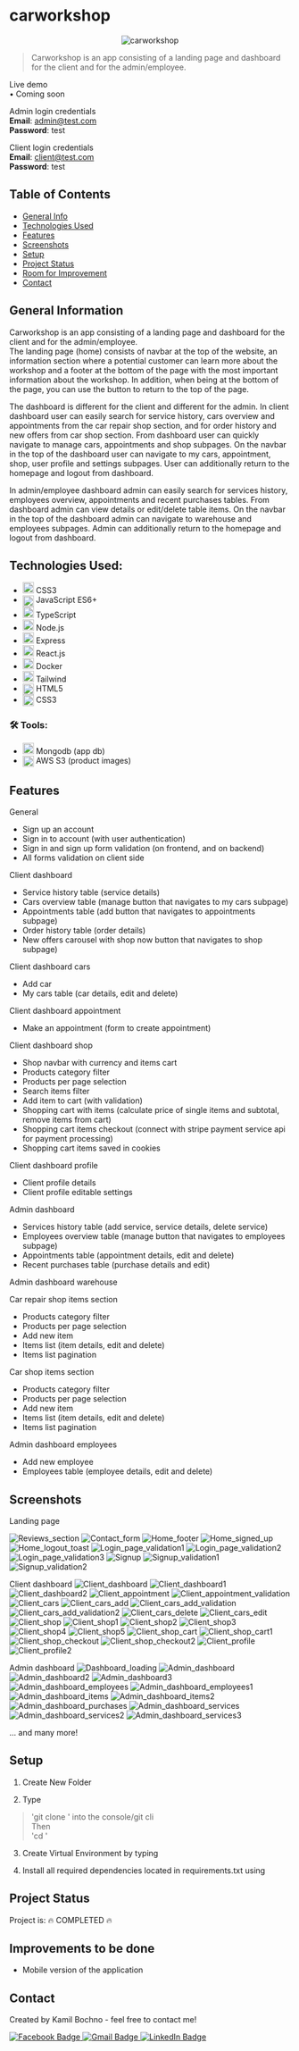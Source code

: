 # carworkshop
<p align="center">
  <img src="preview_images/Home/Home.png?raw=true" alt="carworkshop"/>
</p>

> Carworkshop is an app consisting of a landing page and dashboard for the client and for the admin/employee. <br>

Live demo <br>
• Coming soon

Admin login credentials <br>
<b>Email</b>: admin@test.com <br>
<b>Password</b>: test

Client login credentials <br>
<b>Email</b>: client@test.com <br>
<b>Password</b>: test

## Table of Contents
* [General Info](#general-information)
* [Technologies Used](#technologies-used)
* [Features](#features)
* [Screenshots](#screenshots)
* [Setup](#setup)
* [Project Status](#project-status)
* [Room for Improvement](#room-for-improvement)
* [Contact](#contact)
<!-- * [License](#license) -->


## General Information
Carworkshop is an app consisting of a landing page and dashboard for the client and for the admin/employee.<br>
The landing page (home) consists of navbar at the top of the website,
an information section where a potential customer can learn more about the workshop
and a footer at the bottom of the page with the most important information about the workshop.
In addition, when being at the bottom of the page, you can use the button to return to the top of the page.

The dashboard is different for the client and different for the admin. In client dashboard user can easily search for service history, cars overview
and appointments from the car repair shop section, and for order history and new offers from car shop section. From dashboard user can quickly navigate
to manage cars, appointments and shop subpages. On the navbar in the top of the dashboard user can navigate to my cars, appointment, shop, user profile
and settings subpages. User can additionally return to the homepage and logout from dashboard.

In admin/employee dashboard admin can easily search for services history, employees overview, appointments and recent purchases tables. From dashboard admin can view details or edit/delete table items. On the navbar in the top of the dashboard admin can navigate to warehouse and employees subpages. Admin can additionally return to the homepage and logout from dashboard.


## Technologies Used:
- <img src="https://github.com/devicons/devicon/blob/master/icons/css3/css3-original-wordmark.svg" title="CSS3" alt="CSS3" width="20" height="20"/> CSS3&nbsp;
- <img src="https://github.com/devicons/devicon/blob/master/icons/javascript/javascript-original.svg" title="JavaScript" alt="JavaScript" width="20" height="20" align='center'/> JavaScript ES6+&nbsp;
- <img src="https://github.com/devicons/devicon/blob/master/icons/typescript/typescript-original.svg" title="TypeScript" alt="TypeScript" width="20" height="20"/> TypeScript&nbsp;
- <img src="https://github.com/devicons/devicon/blob/master/icons/nodejs/nodejs-original-wordmark.svg" title="Nodejs" alt="Nodejs" width="20" height="20"/> Node.js&nbsp;
- <img src="https://github.com/devicons/devicon/blob/master/icons/express/express-original-wordmark.svg" title="Express" alt="Express" width="20" height="20"/> Express&nbsp;
- <img src="https://github.com/devicons/devicon/blob/master/icons/react/react-original-wordmark.svg" title="React" alt="React" width="20" height="20"/> React.js&nbsp;
- <img src="https://github.com/devicons/devicon/blob/master/icons/docker/docker-original-wordmark.svg" title="Docker" alt="Docker" width="20" height="20"/> Docker&nbsp;
- <img src="https://github.com/devicons/devicon/blob/master/icons/tailwindcss/tailwindcss-plain.svg" title="Tailwind" alt="Tailwind" width="20" height="20"/> Tailwind&nbsp;
- <img src="https://github.com/devicons/devicon/blob/master/icons/html5/html5-original-wordmark.svg" title="HTML5" alt="HTML5" width="20" height="20" align='center'/> HTML5&nbsp;
- <img src="https://github.com/devicons/devicon/blob/master/icons/css3/css3-original-wordmark.svg" title="CSS" alt="CSS" width="20" height="20" align='center'/> CSS3&nbsp;

### :hammer_and_wrench: Tools:
- <img src="https://github.com/devicons/devicon/blob/master/icons/mongodb/mongodb-original-wordmark.svg" title="Mongodb" alt="Mongodb" width="20" height="20"/> Mongodb (app db)&nbsp;
- <img src="https://symbols.getvecta.com/stencil_9/32_aws-elastic-beanstalk.3cbb564d52.svg" title="AWS" alt="AWS" width="20" height="20" align='center'/> AWS S3 (product images)&nbsp;

## Features
General
- Sign up an account
- Sign in to account (with user authentication)
- Sign in and sign up form validation (on frontend, and on backend)
- All forms validation on client side

Client dashboard
- Service history table (service details)
- Cars overview table (manage button that navigates to my cars subpage)
- Appointments table (add button that navigates to appointments subpage)
- Order history table (order details)
- New offers carousel with shop now button that navigates to shop subpage)

Client dashboard cars
- Add car
- My cars table (car details, edit and delete)

Client dashboard appointment
- Make an appointment (form to create appointment)

Client dashboard shop
- Shop navbar with currency and items cart
- Products category filter
- Products per page selection
- Search items filter
- Add item to cart (with validation)
- Shopping cart with items (calculate price of single items and subtotal, remove items from cart)
- Shopping cart items checkout (connect with stripe payment service api for payment processing)
- Shopping cart items saved in cookies

Client dashboard profile
- Client profile details
- Client profile editable settings

Admin dashboard
- Services history table (add service, service details, delete service)
- Employees overview table (manage button that navigates to employees subpage)
- Appointments table (appointment details, edit and delete)
- Recent purchases table (purchase details and edit)

Admin dashboard warehouse

Car repair shop items section
- Products category filter
- Products per page selection
- Add new item
- Items list (item details, edit and delete)
- Items list pagination

Car shop items section
- Products category filter
- Products per page selection
- Add new item
- Items list (item details, edit and delete)
- Items list pagination

Admin dashboard employees
- Add new employee
- Employees table (employee details, edit and delete)

## Screenshots

Landing page

<img src="preview_images/Home/Reviews_section.png?raw=true" alt="Reviews_section"/>
<img src="preview_images/Home/Contact_form.png?raw=true" alt="Contact_form"/>
<img src="preview_images/Home/Home_footer.png?raw=true" alt="Home_footer"/>
<img src="preview_images/Home/Home_signed_up.png?raw=true" alt="Home_signed_up"/>
<img src="preview_images/Home/Home_logout_toast.png?raw=true" alt="Home_logout_toast"/>
<img src="preview_images/Home/Login_page_validation1.png?raw=true" alt="Login_page_validation1"/>
<img src="preview_images/Home/Login_page_validation2.png?raw=true" alt="Login_page_validation2"/>
<img src="preview_images/Home/Login_page_validation3.png?raw=true" alt="Login_page_validation3"/>
<img src="preview_images/Home/Signup.png?raw=true" alt="Signup"/>
<img src="preview_images/Home/Signup_validation1.png?raw=true" alt="Signup_validation1"/>
<img src="preview_images/Home/Signup_validation2.png?raw=true" alt="Signup_validation2"/>

Client dashboard
<img src="preview_images/Dashboard/Client_dashboard.png?raw=true" alt="Client_dashboard"/>
<img src="preview_images/Dashboard/Client_dashboard1.png?raw=true" alt="Client_dashboard1"/>
<img src="preview_images/Dashboard/Client_dashboard2.png?raw=true" alt="Client_dashboard2"/>
<img src="preview_images/Dashboard/Client_appointment.png?raw=true" alt="Client_appointment"/>
<img src="preview_images/Dashboard/Client_appointment_validation.png?raw=true" alt="Client_appointment_validation"/>
<img src="preview_images/Dashboard/Client_cars.png?raw=true" alt="Client_cars"/>
<img src="preview_images/Dashboard/Client_cars_add.png?raw=true" alt="Client_cars_add"/>
<img src="preview_images/Dashboard/Client_cars_add_validation.png?raw=true" alt="Client_cars_add_validation"/>
<img src="preview_images/Dashboard/Client_cars_add_validation1.png?raw=true" alt="Client_cars_add_validation2"/>
<img src="preview_images/Dashboard/Client_cars_delete.png?raw=true" alt="Client_cars_delete"/>
<img src="preview_images/Dashboard/Client_cars_edit.png?raw=true" alt="Client_cars_edit"/>
<img src="preview_images/Dashboard/Client_shop.png?raw=true" alt="Client_shop"/>
<img src="preview_images/Dashboard/Client_shop1.png?raw=true" alt="Client_shop1"/>
<img src="preview_images/Dashboard/Client_shop2.png?raw=true" alt="Client_shop2"/>
<img src="preview_images/Dashboard/Client_shop3.png?raw=true" alt="Client_shop3"/>
<img src="preview_images/Dashboard/Client_shop4.png?raw=true" alt="Client_shop4"/>
<img src="preview_images/Dashboard/Client_shop5.png?raw=true" alt="Client_shop5"/>
<img src="preview_images/Dashboard/Client_shop_cart.png?raw=true" alt="Client_shop_cart"/>
<img src="preview_images/Dashboard/Client_shop_cart1.png?raw=true" alt="Client_shop_cart1"/>
<img src="preview_images/Dashboard/Client_shop_checkout.png?raw=true" alt="Client_shop_checkout"/>
<img src="preview_images/Dashboard/Client_shop_checkout2.png?raw=true" alt="Client_shop_checkout2"/>
<img src="preview_images/Dashboard/Client_profile.png?raw=true" alt="Client_profile"/>
<img src="preview_images/Dashboard/Client_profile2.png?raw=true" alt="Client_profile2"/>

Admin dashboard
<img src="preview_images/Dashboard/Dashboard_loading.png?raw=true" alt="Dashboard_loading"/>
<img src="preview_images/Dashboard/Admin_dashboard.png?raw=true" alt="Admin_dashboard"/>
<img src="preview_images/Dashboard/Admin_dashboard2.png?raw=true" alt="Admin_dashboard2"/>
<img src="preview_images/Dashboard/Admin_dashboard3.png?raw=true" alt="Admin_dashboard3"/>
<img src="preview_images/Dashboard/Admin_dashboard_employees.png?raw=true" alt="Admin_dashboard_employees"/>
<img src="preview_images/Dashboard/Admin_dashboard_employees1.png?raw=true" alt="Admin_dashboard_employees1"/>
<img src="preview_images/Dashboard/Admin_dashboard_items.png?raw=true" alt="Admin_dashboard_items"/>
<img src="preview_images/Dashboard/Admin_dashboard_items2.png?raw=true" alt="Admin_dashboard_items2"/>
<img src="preview_images/Dashboard/Admin_dashboard_purchases.png?raw=true" alt="Admin_dashboard_purchases"/>
<img src="preview_images/Dashboard/Admin_dashboard_services.png?raw=true" alt="Admin_dashboard_services"/>
<img src="preview_images/Dashboard/Admin_dashboard_services2.png?raw=true" alt="Admin_dashboard_services2"/>
<img src="preview_images/Dashboard/Admin_dashboard_services3.png?raw=true" alt="Admin_dashboard_services3"/>

... and many more!

## Setup
1. Create New Folder <br>

2. Type <br>
> 'git clone ' into the console/git cli <br>
Then <br>
> 'cd ' <br>
3. Create Virtual Environment by typing <br>

4. Install all required dependencies located in requirements.txt using <br>

## Project Status
Project is: :fire: COMPLETED :fire:

## Improvements to be done
- Mobile version of the application

## Contact
Created by Kamil Bochno - feel free to contact me!
<div id="badges">
  <a href="https://www.facebook.com/kamilbochno/">
    <img src="https://img.shields.io/badge/Facebook-blue?style=for-the-badge&logo=facebook&logoColor=white" alt="Facebook Badge"/>
  </a>
  
   <a href="mailto:bochno.kamil@gmail.com" target="_blank">
    <img src="https://img.shields.io/badge/Gmail-D14836?style=for-the-badge&logo=gmail&logoColor=white" alt="Gmail Badge"/>
  </a>
  
  <a href="https://www.linkedin.com/in/kamilbochno/">
    <img src="https://img.shields.io/badge/LinkedIn-blue?style=for-the-badge&logo=linkedin&logoColor=white" alt="LinkedIn Badge"/>
  </a>
  
</div>
